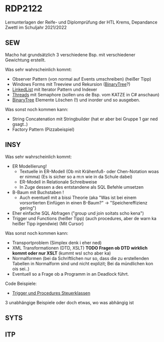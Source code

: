 # RDP2122
Lernunterlagen der Reife- und Diplomprüfung der HTL Krems, Depandance Zwettl im Schuljahr 2021/2022

## SEW
Macho hat grundsätzlich 3 verschiedene Bsp. mit verschiedener Gewichtung erstellt. 

Was sehr wahrscheinlich kommt:
 - Observer Pattern (von normal auf Events umschreiben) (heißer Tipp)
 - Windows Forms mit Treeview und Rekursion ([BinaryTree](SEW/SEW.md#BinaryTree)?)
 - [LinkedList](SEW/SEW.md#LinkedList) mit Iterator Pattern und Indexer
 - [Threads](SEW/SEW.md#Threads) mit Semaphore (sollen uns de Bsp. vom KATZE in C# anschaun)
 - [BinaryTree](SEW/SEW.md#BinaryTree) Elemente Löschen (!) und inorder und so ausgeben.

Was sonst noch kommen kann:
 - String Concatenation mit Stringbuilder (hat er aber bei Gruppe 1 gar ned gsagt..)
 - Factory Pattern (Pizzabeispiel)

## INSY

Was sehr wahrscheinlich kommt: 
 - ER Modellierung!
   - Textuelle in ER-Modell (Ob mit Krähenfuß- oder Chen-Notation woas er nimma) (Es is sicher so a m:n wie in da Schule dabei)
   - ER-Modell in Relationale Schreibweise  
   - In Zuge dessen a des entstandene als SQL Befehle umsetzen
 - B-Baum mit Buchstaben !
   - Auch eventuell mit a bissi Theorie (aka "Was ist bei einem vorsortierten Einfügen in einen B-Baum?" -> "Speichereffizienz gering") 
 - Eher einfache SQL Abfragen ("group und join soitats scho kena")
 - Trigger und Functions (heißer Tipp) (auch procedures, aber de warn ka heißer Tipp irgendwie) (Mit Cursor)

Was sonst noch kommen kann:
 - Transportproblem (Simplex denk i eher ned)
 - XML Transformationen (DTD, XSLT) <b>TODO Fragen ob DTD wirklich kommt oder nur XSLT</b> (kummt wsl scho aber ka)
 - Normalformen (bei da Schriftlichen nur so, dass die zu erstellenden Tabellen in Normalform sind und nicht explizit; Bei da mündlichen kon ois sei..)
 - Eventuell so a Frage ob a Programm in an Deadlock führt. 

Code Beispiele:
 - [Trigger und Procedures Steuerklassen](INSY/MYSQL_Statements/Trigger_Procedure_Steuerklassen.sql)

3 unabhängige Beispiele
oder doch etwas, wo was abhängig ist

## SYTS

## ITP
